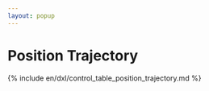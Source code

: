 ```yaml
---
layout: popup
---
```


# Position Trajectory

{% include en/dxl/control_table_position_trajectory.md %}
